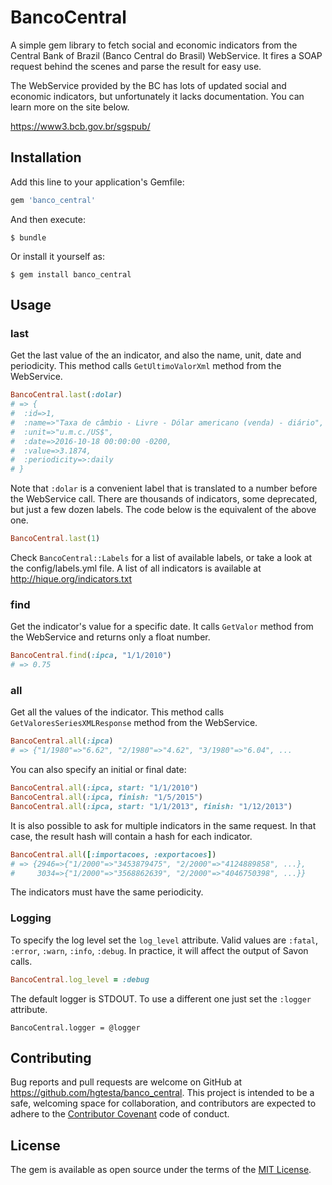 # BancoCentral

A simple gem library to fetch social and economic indicators from the Central Bank of Brazil (Banco Central do Brasil) WebService. It fires a SOAP request behind the scenes and parse the result for easy use.

The WebService provided by the BC has lots of updated social and economic indicators, but unfortunately it lacks documentation. You can learn more on the site below.

https://www3.bcb.gov.br/sgspub/

## Installation

Add this line to your application's Gemfile:

```ruby
gem 'banco_central'
```

And then execute:

    $ bundle

Or install it yourself as:

    $ gem install banco_central

## Usage

### last

Get the last value of the an indicator, and also the name, unit, date and periodicity. This method calls `GetUltimoValorXml` method from the WebService.

```ruby
BancoCentral.last(:dolar)
# => {
#  :id=>1, 
#  :name=>"Taxa de câmbio - Livre - Dólar americano (venda) - diário",
#  :unit=>"u.m.c./US$",
#  :date=>2016-10-18 00:00:00 -0200,
#  :value=>3.1874,
#  :periodicity=>:daily
# }
```

Note that `:dolar` is a convenient label that is translated to a number before the WebService call. There are thousands of indicators, some deprecated, but just a few dozen labels. The code below is the equivalent of the above one.

```ruby
BancoCentral.last(1)
```

Check `BancoCentral::Labels` for a list of available labels, or take a look at the config/labels.yml file. A list of all indicators is available at http://hique.org/indicators.txt

### find

Get the indicator's value for a specific date. It calls `GetValor` method from the WebService and returns only a float number.

```ruby
BancoCentral.find(:ipca, "1/1/2010")
# => 0.75
```

### all

Get all the values of the indicator. This method calls `GetValoresSeriesXMLResponse` method from the WebService.

```ruby
BancoCentral.all(:ipca)
# => {"1/1980"=>"6.62", "2/1980"=>"4.62", "3/1980"=>"6.04", ...
```

You can also specify an initial or final date:

```ruby
BancoCentral.all(:ipca, start: "1/1/2010")
BancoCentral.all(:ipca, finish: "1/5/2015")
BancoCentral.all(:ipca, start: "1/1/2013", finish: "1/12/2013")
```

It is also possible to ask for multiple indicators in the same request. In that case, the result hash will contain a hash for each indicator.
```ruby
BancoCentral.all([:importacoes, :exportacoes])
# => {2946=>{"1/2000"=>"3453879475", "2/2000"=>"4124889858", ...},
#     3034=>{"1/2000"=>"3568862639", "2/2000"=>"4046750398", ...}}
```

The indicators must have the same periodicity.

### Logging

To specify the log level set the `log_level` attribute. Valid values are `:fatal`, `:error`, `:warn`, `:info`, `:debug`. In practice, it will affect the output of Savon calls.
```ruby
BancoCentral.log_level = :debug
```

The default logger is STDOUT. To use a different one just set the `:logger` attribute.
```
BancoCentral.logger = @logger
```


## Contributing

Bug reports and pull requests are welcome on GitHub at https://github.com/hgtesta/banco_central. This project is intended to be a safe, welcoming space for collaboration, and contributors are expected to adhere to the [Contributor Covenant](http://contributor-covenant.org) code of conduct.


## License

The gem is available as open source under the terms of the [MIT License](http://opensource.org/licenses/MIT).

